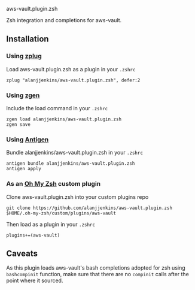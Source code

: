 aws-vault.plugin.zsh

Zsh integration and completions for aws-vault.

## Installation

### Using [zplug](https://github.com/zplug/zplug)
Load aws-vault.plugin.zsh as a plugin in your `.zshrc`

```shell
zplug "alanjjenkins/aws-vault.plugin.zsh", defer:2

```
### Using [zgen](https://github.com/tarjoilija/zgen)

Include the load command in your `.zshrc`

```shell
zgen load alanjjenkins/aws-vault.plugin.zsh
zgen save
```

### Using [Antigen](https://github.com/zsh-users/antigen)

Bundle alanjjenkins/aws-vault.plugin.zsh in your `.zshrc`

```shell
antigen bundle alanjjenkins/aws-vault.plugin.zsh
antigen apply
```

### As an [Oh My Zsh](https://github.com/robbyrussell/oh-my-zsh) custom plugin

Clone aws-vault.plugin.zsh into your custom plugins repo

```shell
git clone https://github.com/alanjjenkins/aws-vault.plugin.zsh $HOME/.oh-my-zsh/custom/plugins/aws-vault
```
Then load as a plugin in your `.zshrc`

```shell
plugins+=(aws-vault)
```

## Caveats

As this plugin loads aws-vault's bash completions adopted for zsh using `bashcompinit` function, make sure that there are no `compinit` calls after the point where it sourced.
